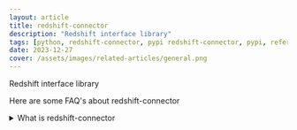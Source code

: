 ```yaml
---
layout: article
title: redshift-connector
description: "Redshift interface library"
tags: [python, redshift-connector, pypi redshift-connector, pypi, references]
date: 2023-12-27
cover: /assets/images/related-articles/general.png
---
```


Redshift interface library

Here are some FAQ's about redshift-connector
<details>
<summary>What is redshift-connector</summary>
Redshift interface library
</details>
